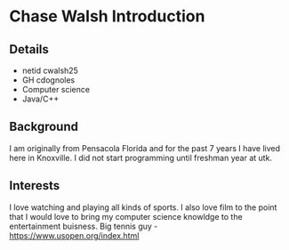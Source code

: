 # Chase Walsh Introduction
## Details
* netid cwalsh25
* GH cdognoles
* Computer science
* Java/C++
## Background
I am originally from Pensacola Florida and for the past 7 years I have lived here in Knoxville. I did not start programming until freshman year at utk.
## Interests
I love watching and playing all kinds of sports. I also love film to the point that I would love to bring my computer science knowldge to the entertainment buisness.
Big tennis guy - https://www.usopen.org/index.html
